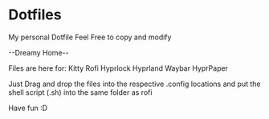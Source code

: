 # Dotfiles
My personal Dotfile Feel Free to copy and modify

--Dreamy Home--

Files are here for: 
Kitty
Rofi
Hyprlock
Hyprland
Waybar
HyprPaper

Just Drag and drop the files into the respective .config locations and put the shell script (.sh) into the same folder as rofi

Have fun :D
